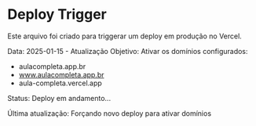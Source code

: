# Deploy Trigger

Este arquivo foi criado para triggerar um deploy em produção no Vercel.

Data: 2025-01-15 - Atualização
Objetivo: Ativar os domínios configurados:
- aulacompleta.app.br
- www.aulacompleta.app.br
- aula-completa.vercel.app

Status: Deploy em andamento...

Última atualização: Forçando novo deploy para ativar domínios